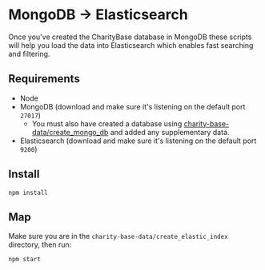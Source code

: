 # MongoDB -> Elasticsearch

Once you've created the CharityBase database in MongoDB these scripts will help you load the data into Elasticsearch which enables fast searching and filtering.

## Requirements
* Node
* MongoDB (download and make sure it's listening on the default port `27017`)
  * You must also have created a database using [charity-base-data/create_mongo_db](../create_mongo_db) and added any supplementary data.
* Elasticsearch (download and make sure it's listening on the default port `9200`)

## Install

```
npm install
```

## Map

Make sure you are in the `charity-base-data/create_elastic_index` directory, then run:

```
npm start
```
